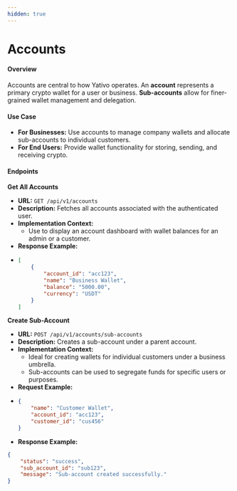 ```yaml
---
hidden: true
---
```


# Accounts

#### Overview

Accounts are central to how Yativo operates. An **account** represents a primary crypto wallet for a user or business. **Sub-accounts** allow for finer-grained wallet management and delegation.

#### Use Case

* **For Businesses:** Use accounts to manage company wallets and allocate sub-accounts to individual customers.
* **For End Users:** Provide wallet functionality for storing, sending, and receiving crypto.

#### Endpoints

**Get All Accounts**

* **URL:** `GET /api/v1/accounts`
* **Description:** Fetches all accounts associated with the authenticated user.
* **Implementation Context:**
  * Use to display an account dashboard with wallet balances for an admin or a customer.
* **Response Example:**
* ```json
  [
      {
          "account_id": "acc123",
          "name": "Business Wallet",
          "balance": "5000.00",
          "currency": "USDT"
      }
  ]
  ```

**Create Sub-Account**

* **URL:** `POST /api/v1/accounts/sub-accounts`
* **Description:** Creates a sub-account under a parent account.
* **Implementation Context:**
  * Ideal for creating wallets for individual customers under a business umbrella.
  * Sub-accounts can be used to segregate funds for specific users or purposes.
* **Request Example:**
* ```json
  {
      "name": "Customer Wallet",
      "account_id": "acc123",
      "customer_id": "cus456"
  }
  ```
* **Response Example:**

```json
{
    "status": "success",
    "sub_account_id": "sub123",
    "message": "Sub-account created successfully."
}
```
